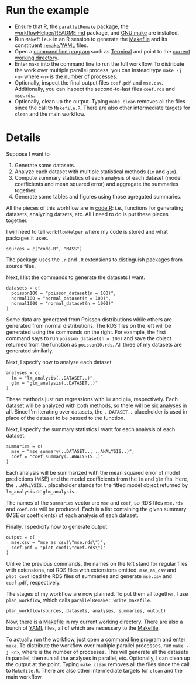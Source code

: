 # Run the example

- Ensure that [R](https://www.r-project.org/), the [`parallelRemake`](https://github.com/wlandau/parallelRemake/) package, the [workflowHelper/README.md](https://github.com/wlandau/workflowHelper/blob/master/README.md) package, and [GNU make](https://www.gnu.org/software/make/) are installed.
- Run `Makefile.R` in an R session to generate the [Makefile](https://www.gnu.org/software/make/) and its constituent [`remake`](https://github.com/richfitz/remake)/[YAML](http://yaml.org/) files.
- Open a [command line program](http://linuxcommand.org/) such as [Terminal](https://en.wikipedia.org/wiki/Terminal_%28OS_X%29) and point to the [current working directory](http://www.linfo.org/cd.html).
- Enter `make` into the command line to run the full workflow. To distribute the work over multiple parallel process, you can instead type `make -j <n>` where `<n>` is the number of processes.
- Optionally, inspect the final output files `coef.pdf` and `mse.csv`. Additionally, you can inspect the second-to-last files `coef.rds` and `mse.rds`.
- Optionally, clean up the output. Typing `make clean` removes all the files since the call to `Makefile.R`. There are also other intermediate targets for `clean` and the main workflow.

# Details

Suppose I want to 

1. Generate some datasets.
2. Analyze each dataset with multiple statistical methods (`lm` and `glm`).
3. Compute summary statistics of each analysis of each dataset (model coefficients and mean squared error) and aggregate the summaries together.
4. Generate some tables and figures using those agregated summaries.

All the pieces of this workflow are in [code.R]("https://github.com/wlandau/workflowHelper/blob/master/example/code.R"): i.e., functions for generating datasets, analyzing datsets, etc. All I need to do is put these pieces together.

I will need to tell `workflowHelper` where my code is stored and what packages it uses.

```{r}
sources = c("code.R", "MASS")
```

The package uses the `.r` and `.R` extensions to distinguish packages from source files. 

Next, I list the commands to generate the datasets I want.

```{r}
datasets = c(
  poisson100 = "poisson_dataset(n = 100)",
  normal100 = "normal_dataset(n = 100)",
  normal1000 = "normal_dataset(n = 1000)"
)
```

Some data are generated from Poisson distributions while others are generated from normal distributions. The RDS files on the left will be generated using the commands on the right. For example, the first command says to run `poisson_dataset(n = 100)` and save the object returned from the function as `poisson10.rds`. All three of my datasets are generated similarly.

Next, I specify how to analyze each dataset

```{r}
analyses = c(
  lm = "lm_analysis(..DATASET..)",
  glm = "glm_analysis(..DATASET..)"
)
```

These methods just run regressions with `lm` and `glm`, respectively. Each dataset will be analyzed with both methods, so there will be six analyses in all. Since I'm iterating over datasets, the `..DATASET..` placeholder is used in place of the dataset to be passed to the function.

Next, I specify the summary statistics I want for each analysis of each dataset. 

```{r}
summaries = c(
  mse = "mse_summary(..DATASET.., ..ANALYSIS..)",
  coef = "coef_summary(..ANALYSIS..)"
)
```

Each analysis will be summarized with the mean squared error of model predictions (MSE) and the model coefficients from the `lm` and `glm` fits. Here, the `..ANALYSIS..` placeholder stands for the fitted model object returned by `lm_analysis` or `glm_analysis`. 

The names of the `summaries` vector are `mse` and `coef`, so RDS files `mse.rds` and `coef.rds` will be produced. Each is a list containing the given summary (MSE or coefficients) of each analysis of each dataset.


Finally, I spedicify how to generate output.

```{r}
output = c(
  mse.csv = "mse_as_csv(\"mse.rds\")",
  coef.pdf = "plot_coef(\"coef.rds\")"
)
```

Unlike the previous commands, the names on the left stand for regular files with extensions, not RDS files with extensions omitted. `mse_as_csv` and `plot_coef` load the RDS files of summaries and generate `mse.csv` and `coef.pdf`, respectively.

The stages of my workflow are now planned. To put them all together, I use `plan_workflow`, which calls `parallelRemake::write_makefile`.

```{r}
plan_workflow(sources, datasets, analyses, summaries, output)
```

Now, there is a [Makefile](https://www.gnu.org/software/make/) in my current working directory. There are also a bunch of  [YAML](http://yaml.org/) files, all of which are necessary to the [Makefile](https://www.gnu.org/software/make/). 

To actually run the workflow, just open a [command line program](http://linuxcommand.org/) and enter `make`. To distribute the workflow over multiple parallel processes, run `make -j <n>`, where <n> is the number of processes. This will generate all the datasets in parallel, then run all the analyses in parallel, etc. Optionally, I can clean up the output at the point. Typing `make clean` removes all the files since the call to `Makefile.R`. There are also other intermediate targets for `clean` and the main workflow.